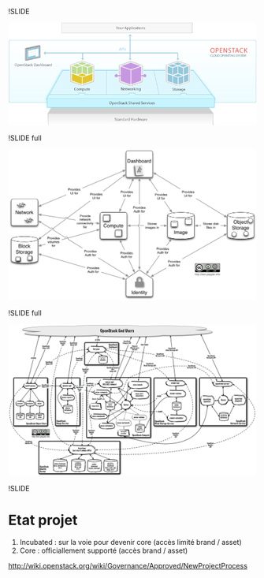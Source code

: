 !SLIDE

![](openstack-software-diagram.png)

!SLIDE full

![archi](openstack-conceptual-arch-folsom.jpg)

!SLIDE full

![archi](openstack-logical-arch-folsom.jpg)

!SLIDE
# Etat projet

1. Incubated : sur la voie pour devenir core (accès limité brand / asset)
2. Core : officiallement supporté (accès brand / asset)

http://wiki.openstack.org/wiki/Governance/Approved/NewProjectProcess
